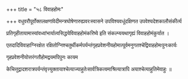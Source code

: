 +++
title = "५८ विवाहहोमः"

+++
वधुवरौपूर्वोक्तलक्षणांवेदीमन्त्रघोषेणारुह्यवरःस्वासने उपविश्यवधूंदक्षिणत उपवेश्यदेशकालौसंकीर्त्य

प्रतिगृहीतायामास्यांवध्वांभार्यात्वसिद्धयेविवाहहोमंकरिष्ये इति संकल्प्ययथागृह्यं विवाहहोमंकुर्यात ।

एतदादिविवाहाग्निरक्षेत रक्षितोग्निश्चतुर्थीकर्मपर्यन्तंगृहप्रवेशनीयहोमात्पूर्वमनुगतश्चेद्विवाहहोमःपुनःकार्यः

गृहप्रवेशनीयोत्तरंगतौहोमद्वयमपिपुनः कायम

केचित्तुद्वादशरात्रपर्यन्तंवृत्त्युक्तायाश्चेत्याज्याहुतेःसार्वत्रिकत्वमाश्रित्यात्रापि अयाश्चेत्याहुतिमेवाहुः ॥

